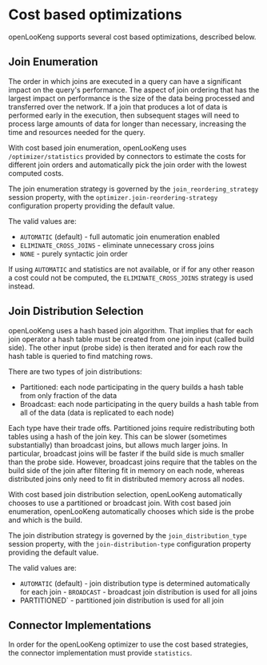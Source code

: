 Cost based optimizations
========================

openLooKeng supports several cost based optimizations, described below.

Join Enumeration
----------------

The order in which joins are executed in a query can have a significant impact on the query\'s performance. The aspect of join ordering that has the largest impact on performance is the size of the data being processed and transferred over the network. If a join that produces a lot of data is performed early in the execution, then subsequent stages will need to process large amounts of data for longer than necessary,
increasing the time and resources needed for the query.

With cost based join enumeration, openLooKeng uses `/optimizer/statistics` provided by connectors to estimate the costs for different join orders and automatically pick the join order with the lowest computed costs.

The join enumeration strategy is governed by the `join_reordering_strategy` session property, with the
`optimizer.join-reordering-strategy` configuration property providing the default value.

The valid values are:

-  `AUTOMATIC` (default) - full automatic join enumeration enabled
- `ELIMINATE_CROSS_JOINS` - eliminate unnecessary cross joins
-   `NONE` - purely syntactic join order

If using `AUTOMATIC` and statistics are not available, or if for any other reason a cost could not be computed, the `ELIMINATE_CROSS_JOINS` strategy is used instead.

Join Distribution Selection
---------------------------

openLooKeng uses a hash based join algorithm. That implies that for each join operator a hash table must be created from one join input (called build side). The other input (probe side) is then iterated and for each row the hash table is queried to find matching rows.

There are two types of join distributions:

- Partitioned: each node participating in the query builds a hash table from only fraction of the data
- Broadcast: each node participating in the query builds a hash table from all of the data (data is replicated to each node)

Each type have their trade offs. Partitioned joins require redistributing both tables using a hash of the join key. This can be slower (sometimes substantially) than broadcast joins, but allows much larger joins. In particular, broadcast joins will be faster if the build side is much smaller than the probe side. However, broadcast joins require that the tables on the build side of the join after filtering fit in memory on each node, whereas distributed joins only need to fit in distributed memory across all nodes.

With cost based join distribution selection, openLooKeng automatically chooses to use a partitioned or broadcast join. With cost based join enumeration, openLooKeng automatically chooses which side is the probe and
which is the build.

The join distribution strategy is governed by the `join_distribution_type` session property, with the
`join-distribution-type` configuration property providing the default value.

The valid values are:

- `AUTOMATIC` (default) - join distribution type is determined automatically for each join
      -   `BROADCAST` - broadcast join distribution is used for all joins
 -   PARTITIONED` - partitioned join distribution is used for all join

Connector Implementations
-------------------------

In order for the openLooKeng optimizer to use the cost based strategies, the connector implementation must provide `statistics`.
